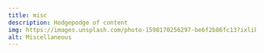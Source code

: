 ```yaml
---
title: misc
description: Hodgepodge of content
img: https://images.unsplash.com/photo-1598170256297-be6f2b86fc13?ixlib=rb-1.2.1&ixid=eyJhcHBfaWQiOjEyMDd9&auto=format&fit=crop&w=675&q=80
alt: Miscellaneous
---
```

